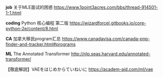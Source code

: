 **job**
关于MLE面试的困惑    https://www.1point3acres.com/bbs/thread-914501-1-1.html


**coding**
Python 核心编程 第二版 https://wizardforcel.gitbooks.io/core-python-2e/content/8.html


**CA**
加拿大移民program汇总 https://www.canadavisa.com/canada-pnp-finder-and-tracker.html#programs




**ML**
The Annotated Transformer http://nlp.seas.harvard.edu/annotated-transformer/

【徹底解説】VAEをはじめからていねいに  https://academ-aid.com/ml/vae

